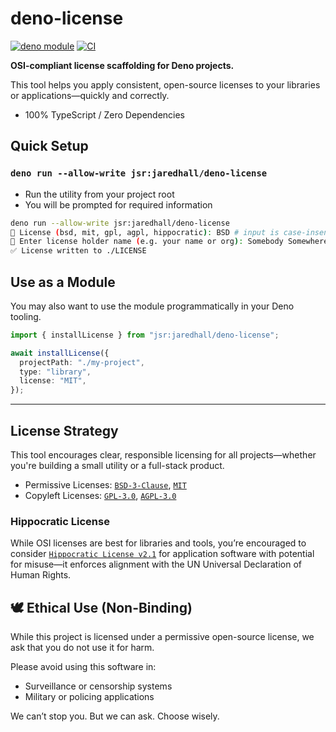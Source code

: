 # deno-license

[![deno module](https://img.shields.io/badge/deno%20module-jsr:@jaredhall/deno--license-blue?logo=deno)](https://jsr.io/@jaredhall/deno-license)
[![CI](https://github.com/JaredCHall/deno-license/actions/workflows/ci.yml/badge.svg)](https://github.com/JaredCHall/deno-license/actions/workflows/ci.yml)

**OSI-compliant license scaffolding for Deno projects.**  

This tool helps you apply consistent, open-source licenses to your libraries or applications—quickly and correctly.

- 100% TypeScript / Zero Dependencies


## Quick Setup

### `deno run --allow-write jsr:jaredhall/deno-license`

- Run the utility from your project root
- You will be prompted for required information

```bash
deno run --allow-write jsr:jaredhall/deno-license
📜 License (bsd, mit, gpl, agpl, hippocratic): BSD # input is case-insensitive
👤 Enter license holder name (e.g. your name or org): Somebody Somewhere
✅ License written to ./LICENSE
```

## Use as a Module

You may also want to use the module programmatically in your Deno tooling.

```ts
import { installLicense } from "jsr:jaredhall/deno-license";

await installLicense({
  projectPath: "./my-project",
  type: "library",
  license: "MIT",
});
```

---

## License Strategy

This tool encourages clear, responsible licensing for all projects—whether you're building a small utility or a full-stack product.

- Permissive Licenses: [`BSD-3-Clause`](https://spdx.org/licenses/BSD-3-Clause.html), [`MIT`](https://spdx.org/licenses/MIT.html)
- Copyleft Licenses: [`GPL-3.0`](https://spdx.org/licenses/GPL-3.0-only.html), [`AGPL-3.0`](https://spdx.org/licenses/AGPL-3.0-only.html)

### Hippocratic License

While OSI licenses are best for libraries and tools, you’re encouraged to consider [`Hippocratic License v2.1`](https://firstdonoharm.dev/version/2/1/license/) for application software with potential for misuse—it enforces alignment with the UN Universal Declaration of Human Rights.

## 🕊️ Ethical Use (Non-Binding)

While this project is licensed under a permissive open-source license, we ask that you do not use it for harm.

Please avoid using this software in:
- Surveillance or censorship systems
- Military or policing applications

We can’t stop you. But we can ask. Choose wisely.
